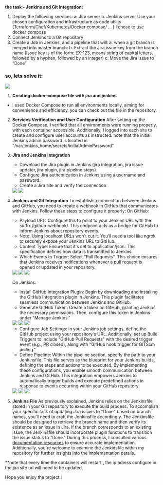 **the task - Jenkins and Git Integration:** 
1. Deploy the following services:
   a. Jira server
   b. Jenkins server
Use your chosen configuration and infrastructure as code utility (Terraform/Chef/Kubernetes/Docker compose/ ... ) I chose to use docker compose
2. Connect Jenkins to a Git repository
3. Create a Job in Jenkins, and a pipeline that will:
   a. when a git branch is merged into master branch:
   b. Extract the Jira issue key from the branch name (Issue key is of the form: EX-123, means string of capital letters, followed by a
   hyphen, followed by an integer)
   c. Move the Jira issue to “Done”

### so, lets solve it:

<img src="https://github.com/NadavBem/jenkins-jira-inregration/blob/main/Appendices/diagram.jpg?raw=true">


1. **Creating docker-compose file with jira and jenkins**
- I used Docker Compose to run all environments locally, aiming for convenience and efficiency, you can check out the file in the repository. 


2. **Services Verification and User Configuration**
   After setting up the Docker Compose, I verified that all environments were running properly, with each container accessible. Additionally, I logged into each site to create and configure user accounts as instructed.
   note that the  initial Jenkins admin password is located in "/var/jenkins_home/secrets/initialAdminPassword" 

3. **Jira and Jenkins Integration**
   - Download the Jira plugin in Jenkins (jira integration, jira issue updater, jira plugin, jira pipeline steps)
   - Configure Jira authentication in Jenkins using a username and password.
   - Create a Jira site and verify the connection.

   <img src="https://github.com/NadavBem/jenkins-jira-inregration/blob/main/Appendices/JIRA.png?raw=true">

   <img src="https://github.com/NadavBem/jenkins-jira-inregration/blob/main/Appendices/JIRA%20Steps.png?raw=true">

4. **Jenkins and Git Integration**
   To establish a connection between Jenkins and GitHub, you need to create a webhook in GitHub that communicates with Jenkins. Follow these steps to configure it properly:
   On GitHub:
   - Payload URL: Configure this to point to your Jenkins URL with the suffix /github-webhook/. This endpoint acts as a bridge for GitHub to inform Jenkins about repository events.
   - Note: Using localhost URLs won't cut it. You'll need a tool like ngrok to securely expose your Jenkins URL to GitHub.
   - Content Type: Ensure that it's set to application/json. This specification defines how data is transmitted to Jenkins.
   - Which Events to Trigger: Select "Pull Requests". This choice ensures that Jenkins receives notifications whenever a pull request is opened or updated in your repository.

   <img src="https://github.com/NadavBem/jenkins-jira-inregration/blob/main/Appendices/GitHub%20webhook.png?raw=true">

   <img src="https://github.com/NadavBem/jenkins-jira-inregration/blob/main/Appendices/GitHub%20webhook_1.png?raw=true">

   <img src="https://github.com/NadavBem/jenkins-jira-inregration/blob/main/Appendices/Webhook%20Approval.png?raw=true">

   
   On Jenkins:
   - Install GitHub Integration Plugin: Begin by downloading and installing the GitHub Integration plugin in Jenkins. This plugin facilitates seamless communication between Jenkins and GitHub.
   - Generate GitHub Token: Create a token on GitHub, granting Jenkins the necessary permissions. Then, configure this token in Jenkins under "Manage Jenkins."
   <img src="https://github.com/NadavBem/jenkins-jira-inregration/blob/main/Appendices/access%20token.png?raw=true">

   <img src="https://github.com/NadavBem/jenkins-jira-inregration/blob/main/Appendices/GitHub%20PlugIn.png?raw=true">

   <img src="https://github.com/NadavBem/jenkins-jira-inregration/blob/main/Appendices/%20GitHub%20Pull%20Request%20Builder.png?raw=true">

   - Configure Job Settings: In your Jenkins job settings, define the GitHub project using your repository's URL. Additionally, set up Build Triggers to include "GitHub Pull Requests" with the desired trigger event (e.g., PR closed), along with "GitHub hook trigger for GITScm polling."
   - Define Pipeline: Within the pipeline section, specify the path to your Jenkinsfile. This file serves as the blueprint for your Jenkins builds, defining the steps and actions to be executed.
By implementing these configurations, you enable smooth communication between Jenkins and GitHub. This integration empowers Jenkins to automatically trigger builds and execute predefined actions in response to events occurring within your GitHub repository.

   <img src="https://github.com/NadavBem/jenkins-jira-inregration/blob/main/Appendices/General%20Configure.png?raw=true">

   <img src="https://github.com/NadavBem/jenkins-jira-inregration/blob/main/Appendices/Build%20Triggers.png?raw=true">

   <img src="https://github.com/NadavBem/jenkins-jira-inregration/blob/main/Appendices/Pipeline%20from%20SCM.png?raw=true">


5. **Jenkins File**
   As previously explained, Jenkins relies on the Jenkinsfile stored in your Git repository to execute the build process. To accomplish your specific task of updating Jira issues to "Done" based on branch names, you'll need to craft the Jenkinsfile accordingly.
   The Jenkinsfile should be designed to retrieve the branch name and then verify its existence as an issue in Jira. If the branch corresponds to an existing issue, the Jenkinsfile should incorporate plugin functions to transition the issue status to "Done."
   During this process, I consulted various <a href="https://jenkinsci.github.io/jira-steps-plugin/getting-started/"> documentation resources</a> to ensure accurate implementation. Additionally, you're welcome to examine the Jenkinsfile within my repository for further insights into the implementation details.

**note that every time the containers will restart , the ip adress configure in the jira site url will need to be updated. 

Hope you enjoy the project ! 
